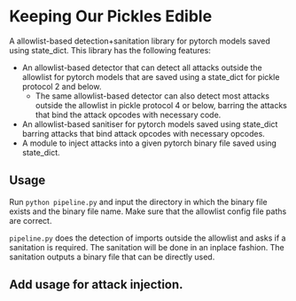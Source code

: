 # Keeping Our Pickles Edible
A allowlist-based detection+sanitation library for pytorch models saved using state_dict. This library has the following features:
* An allowlist-based detector that can detect all attacks outside the allowlist for pytorch models that are saved using a state_dict for pickle protocol 2 and below. 
  * The same allowlist-based detector can also detect most attacks outside the allowlist in pickle protocol 4 or below, barring the attacks that bind the attack opcodes with necessary code. 
* An allowlist-based sanitiser for pytorch models saved using state_dict barring attacks that bind attack opcodes with necessary opcodes. 
* A module to inject attacks into a given pytorch binary file saved using state_dict. 

## Usage
Run ```python pipeline.py``` and input the directory in which the binary file exists and the binary file name.
Make sure that the allowlist config file paths are correct. 

```pipeline.py``` does the detection of imports outside the allowlist and asks if a sanitation is required. 
The sanitation will be done in an inplace fashion. 
The sanitation outputs a binary file that can be directly used.


## Add usage for attack injection. 
